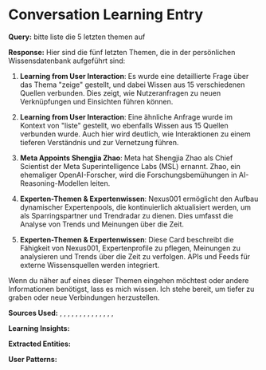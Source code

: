 
# Conversation Learning Entry

**Query:** bitte liste die 5 letzten themen auf

**Response:** Hier sind die fünf letzten Themen, die in der persönlichen Wissensdatenbank aufgeführt sind:

1. **Learning from User Interaction**: Es wurde eine detaillierte Frage über das Thema "zeige" gestellt, und dabei Wissen aus 15 verschiedenen Quellen verbunden. Dies zeigt, wie Nutzeranfragen zu neuen Verknüpfungen und Einsichten führen können.

2. **Learning from User Interaction**: Eine ähnliche Anfrage wurde im Kontext von "liste" gestellt, wo ebenfalls Wissen aus 15 Quellen verbunden wurde. Auch hier wird deutlich, wie Interaktionen zu einem tieferen Verständnis und zur Vernetzung führen.

3. **Meta Appoints Shengjia Zhao**: Meta hat Shengjia Zhao als Chief Scientist der Meta Superintelligence Labs (MSL) ernannt. Zhao, ein ehemaliger OpenAI-Forscher, wird die Forschungsbemühungen in AI-Reasoning-Modellen leiten.

4. **Experten-Themen & Expertenwissen**: Nexus001 ermöglicht den Aufbau dynamischer Expertenpools, die kontinuierlich aktualisiert werden, um als Sparringspartner und Trendradar zu dienen. Dies umfasst die Analyse von Trends und Meinungen über die Zeit.

5. **Experten-Themen & Expertenwissen**: Diese Card beschreibt die Fähigkeit von Nexus001, Expertenprofile zu pflegen, Meinungen zu analysieren und Trends über die Zeit zu verfolgen. APIs und Feeds für externe Wissensquellen werden integriert.

Wenn du näher auf eines dieser Themen eingehen möchtest oder andere Informationen benötigst, lass es mich wissen. Ich stehe bereit, um tiefer zu graben oder neue Verbindungen herzustellen.

**Sources Used:** , , , , , , , , , , , , , , 

**Learning Insights:**


**Extracted Entities:** 

**User Patterns:** 
